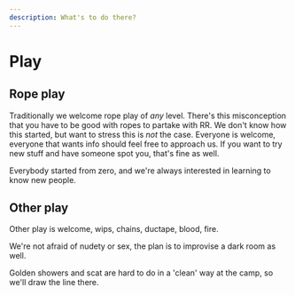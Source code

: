 ```yaml
---
description: What's to do there?
---
```

# Play
## Rope play 
Traditionally we welcome rope play of *any* level. There's this misconception that you have to be good with ropes to partake with RR. 
We don't know how this started, but want to stress this is _not_ the case. Everyone is welcome, everyone that wants info should feel free to approach us. 
If you want to try new stuff and have someone spot you, that's fine as well. 

Everybody started from zero, and we're always interested in learning to know new people. 

## Other play
Other play is welcome, wips, chains, ductape, blood, fire. 

We're not afraid of nudety or sex, the plan is to improvise a dark room as well.

Golden showers and scat are hard to do in a 'clean' way at the camp, so we'll draw the line there. 

